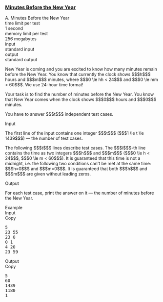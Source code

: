 <h3><a href="https://codeforces.com/contest/1283/problem/A" target="_blank" rel="noopener noreferrer">Minutes Before the New Year</a></h3>

<div class="header"><div class="title">A. Minutes Before the New Year</div><div class="time-limit"><div class="property-title">time limit per test</div>1 second</div><div class="memory-limit"><div class="property-title">memory limit per test</div>256 megabytes</div><div class="input-file input-standard"><div class="property-title">input</div>standard input</div><div class="output-file output-standard"><div class="property-title">output</div>standard output</div></div><div><p>New Year is coming and you are excited to know how many minutes remain before the New Year. You know that currently the clock shows $$$h$$$ hours and $$$m$$$ minutes, where $$$0 \le hh < 24$$$ and $$$0 \le mm < 60$$$. <span class="tex-font-style-it">We use 24-hour time format!</span></p><p>Your task is to find the number of minutes before the New Year. You know that New Year comes when the clock shows $$$0$$$ hours and $$$0$$$ minutes.</p><p>You have to answer $$$t$$$ independent test cases.</p></div><div class="input-specification"><div class="section-title">Input</div><p>The first line of the input contains one integer $$$t$$$ ($$$1 \le t \le 1439$$$) — the number of test cases.</p><p>The following $$$t$$$ lines describe test cases. The $$$i$$$-th line contains the time as two integers $$$h$$$ and $$$m$$$ ($$$0 \le h < 24$$$, $$$0 \le m < 60$$$). It is guaranteed that this time is <span class="tex-font-style-bf">not</span> a midnight, i.e. the following two conditions can't be met at the same time: $$$h=0$$$ and $$$m=0$$$. It is guaranteed that both $$$h$$$ and $$$m$$$ are given without leading zeros.</p></div><div class="output-specification"><div class="section-title">Output</div><p>For each test case, print the answer on it — the number of minutes before the New Year.</p></div><div class="sample-tests"><div class="section-title">Example</div><div class="sample-test"><div class="input"><div class="title">Input<div title="Copy" data-clipboard-target="#id0024344795444782252" id="id007848806020292599" class="input-output-copier">Copy</div></div><pre id="id0024344795444782252">5
23 55
23 0
0 1
4 20
23 59
</pre></div><div class="output"><div class="title">Output<div title="Copy" data-clipboard-target="#id005310040047933029" id="id0038644101374646656" class="input-output-copier">Copy</div></div><pre id="id005310040047933029">5
60
1439
1180
1
</pre></div></div></div>